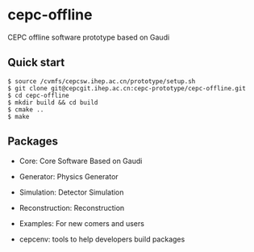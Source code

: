 # cepc-offline

CEPC offline software prototype based on Gaudi

## Quick start

```
$ source /cvmfs/cepcsw.ihep.ac.cn/prototype/setup.sh
$ git clone git@cepcgit.ihep.ac.cn:cepc-prototype/cepc-offline.git
$ cd cepc-offline
$ mkdir build && cd build
$ cmake ..
$ make
```

## Packages

* Core: Core Software Based on Gaudi

* Generator: Physics Generator

* Simulation: Detector Simulation

* Reconstruction: Reconstruction

* Examples: For new comers and users

* cepcenv: tools to help developers build packages


